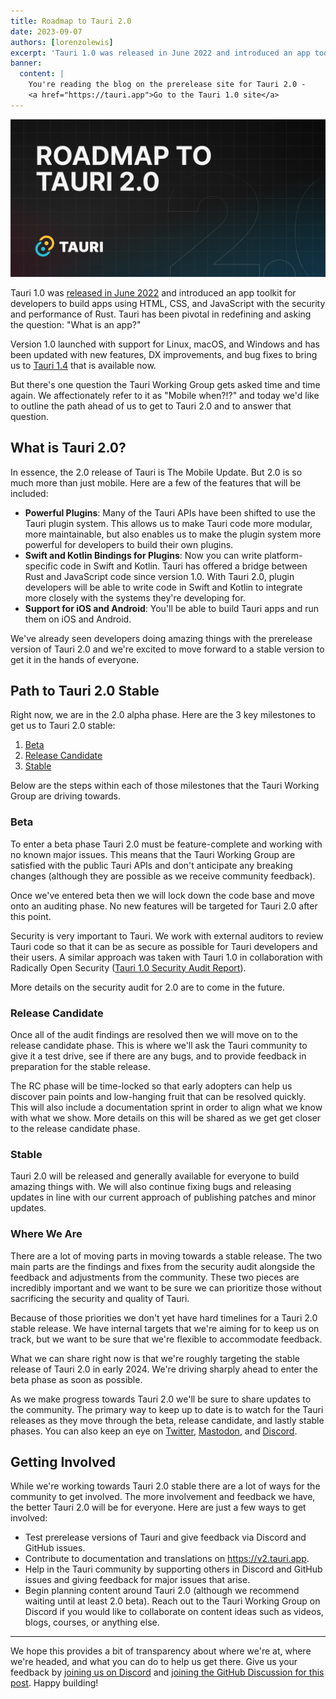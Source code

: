 ```yaml
---
title: Roadmap to Tauri 2.0
date: 2023-09-07
authors: [lorenzolewis]
excerpt: 'Tauri 1.0 was released in June 2022 and introduced an app toolkit for developers to build apps using HTML, CSS, and JavaScript with the security and performance of Rust.'
banner:
  content: |
    You're reading the blog on the prerelease site for Tauri 2.0 -
    <a href="https://tauri.app">Go to the Tauri 1.0 site</a>
---
```


![Hero Image](./roadmap-to-tauri-2-0/header.png)

Tauri 1.0 was [released in June 2022](/blog/tauri-1-0/) and introduced an app toolkit for developers to build apps using HTML, CSS, and JavaScript with the security and performance of Rust. Tauri has been pivotal in redefining and asking the question: "What is an app?"

Version 1.0 launched with support for Linux, macOS, and Windows and has been updated with new features, DX improvements, and bug fixes to bring us to [Tauri 1.4](/blog/tauri-1-4/) that is available now.

But there's one question the Tauri Working Group gets asked time and time again. We affectionately refer to it as "Mobile when?!?" and today we'd like to outline the path ahead of us to get to Tauri 2.0 and to answer that question.

## What is Tauri 2.0?

In essence, the 2.0 release of Tauri is The Mobile Update. But 2.0 is so much more than just mobile. Here are a few of the features that will be included:

- **Powerful Plugins**: Many of the Tauri APIs have been shifted to use the Tauri plugin system. This allows us to make Tauri code more modular, more maintainable, but also enables us to make the plugin system more powerful for developers to build their own plugins.
- **Swift and Kotlin Bindings for Plugins**: Now you can write platform-specific code in Swift and Kotlin. Tauri has offered a bridge between Rust and JavaScript code since version 1.0. With Tauri 2.0, plugin developers will be able to write code in Swift and Kotlin to integrate more closely with the systems they're developing for.
- **Support for iOS and Android**: You'll be able to build Tauri apps and run them on iOS and Android.

<!-- TODO: Did I phrase all of the above correctly? Anything else that we want added in? -->

We've already seen developers doing amazing things with the prerelease version of Tauri 2.0 and we're excited to move forward to a stable version to get it in the hands of everyone.

## Path to Tauri 2.0 Stable

Right now, we are in the 2.0 alpha phase. Here are the 3 key milestones to get us to Tauri 2.0 stable:

1. [Beta](#beta)
2. [Release Candidate](#release-candidate)
3. [Stable](#stable)

Below are the steps within each of those milestones that the Tauri Working Group are driving towards.

### Beta

To enter a beta phase Tauri 2.0 must be feature-complete and working with no known major issues. This means that the Tauri Working Group are satisfied with the public Tauri APIs and don't anticipate any breaking changes (although they are possible as we receive community feedback).

Once we've entered beta then we will lock down the code base and move onto an auditing phase. No new features will be targeted for Tauri 2.0 after this point.

Security is very important to Tauri. We work with external auditors to review Tauri code so that it can be as secure as possible for Tauri developers and their users. A similar approach was taken with Tauri 1.0 in collaboration with Radically Open Security ([Tauri 1.0 Security Audit Report](https://github.com/tauri-apps/tauri/blob/dev/audits/Radically_Open_Security-v1-report.pdf)).

More details on the security audit for 2.0 are to come in the future.

### Release Candidate

Once all of the audit findings are resolved then we will move on to the release candidate phase. This is where we'll ask the Tauri community to give it a test drive, see if there are any bugs, and to provide feedback in preparation for the stable release.

The RC phase will be time-locked so that early adopters can help us discover pain points and low-hanging fruit that can be resolved quickly. This will also include a documentation sprint in order to align what we know with what we show. More details on this will be shared as we get get closer to the release candidate phase.

### Stable

Tauri 2.0 will be released and generally available for everyone to build amazing things with. We will also continue fixing bugs and releasing updates in line with our current approach of publishing patches and minor updates.

### Where We Are

There are a lot of moving parts in moving towards a stable release. The two main parts are the findings and fixes from the security audit alongside the feedback and adjustments from the community. These two pieces are incredibly important and we want to be sure we can prioritize those without sacrificing the security and quality of Tauri.

Because of those priorities we don't yet have hard timelines for a Tauri 2.0 stable release. We have internal targets that we're aiming for to keep us on track, but we want to be sure that we're flexible to accommodate feedback.

What we can share right now is that we're roughly targeting the stable release of Tauri 2.0 in early 2024. We're driving sharply ahead to enter the beta phase as soon as possible.

As we make progress towards Tauri 2.0 we'll be sure to share updates to the community. The primary way to keep up to date is to watch for the Tauri releases as they move through the beta, release candidate, and lastly stable phases. You can also keep an eye on [Twitter](https://twitter.com/TauriApps), [Mastodon](https://fosstodon.org/@TauriApps), and [Discord](https://discord.com/invite/tauri).

## Getting Involved

While we're working towards Tauri 2.0 stable there are a lot of ways for the community to get involved. The more involvement and feedback we have, the better Tauri 2.0 will be for everyone. Here are just a few ways to get involved:

- Test prerelease versions of Tauri and give feedback via Discord and GitHub issues.
- Contribute to documentation and translations on https://v2.tauri.app.
- Help in the Tauri community by supporting others in Discord and GitHub issues and giving feedback for major issues that arise.
- Begin planning content around Tauri 2.0 (although we recommend waiting until at least 2.0 beta). Reach out to the Tauri Working Group on Discord if you would like to collaborate on content ideas such as videos, blogs, courses, or anything else.

---

We hope this provides a bit of transparency about where we're at, where we're headed, and what you can do to help us get there. Give us your feedback by [joining us on Discord](https://discord.com/invite/tauri) and [joining the GitHub Discussion for this post](https://github.com/tauri-apps/tauri-docs/discussions/1522). Happy building!
